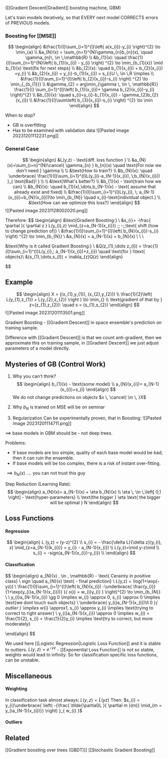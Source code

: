 ([[Gradient Descent|Gradient]] boosting machine, GBM)

Let's train models iteratively, so that EVERY next model CORRECTS errors of PREVIOUS models.

### Boosting for [[MSE]]
$$
\begin{align}
&\frac{1}{l}\sum_{i=1}^{l}\left( a(x_{i})-y_{i} \right)^{2} \to \min_{a} \\
&a_{N}(x) = \sum_{n=1}^{N}\gamma_{n}b_{n}(x), \quad \gamma_{n}\, \in \,\mathbb{R} \\
&b_{1}(x): \quad  \frac{1}{l}\sum_{n=1}^{N}\left( b_{1}(x_{i}) - y_{i} \right) ^{2} \to \min_{b_{1}(x)} \mid b_{1}(x) \text{fix for next steps} \\
&b_{2}(x): \quad  b_{1}(x_{i}) + b_{2}(x_{i}) =y_{i} \\
&b_{2}(x_{i}) = y_{i}-b_{1}(x_{i}) = s_{i}U \, \in \,R \implies \\
&\frac{1}{l}\sum_{i=1}^{l}\left( b_{2}(x_{i})-s_{i} \right) ^{2} \to \min_{_{b_{1}}}  \\
&\gamma_{2} = arg\min_{\gamma \, \in \, \mathbb{R}} \frac{1}{l} \sum_{i=1}^{l}\left( b_{1}(x_{i})+ \gamma b_{2}(x_{i})-y_{i} \right)^{2}   \\
&b_{3}(x): \quad s_{i}=y_{i}-b_{1}(x_{i}) - \gamma_{2}b_{2}(x_{i}) \\
&\frac{1}{l}\sum\left( b_{3}(x_{i})-s_{i} \right) ^{2} \to \min 
\end{align}
$$

When to stop?
- GB is overfitting
- Has to be examined with validation data
![[Pasted image 20231201112231.png]]


### General Case
$$
\begin{align}
&L(y,z) - \text{diff. loss function } \\
&a_{N}(x)=\sum_{i=n}^{N}\cancel{ \gamma_{n} } b_{n}(x) \quad  \text{For now we don't need } \gamma \\ \\
&\text{How to train?} \\
&b_{N}(x): \quad \underbrace{ \frac{1}{l}\sum_{i=1}^{l}L(y_{i}-a_{N-1}(x_{i}), \;b_{N}(x_{i})) }_{ \text{Bad}! } \\ \\
&\text{What's better?} \\
&b_{1}(x) - \text{train how we can} \\
&b_{N}(x): \quad b_{1}(x),\dots,b_{N-1}(x) - \text{ assume that already exist and fixed} \\
&\frac{1}{l}\sum_{i=1}^{l}L(y_{i}, \; a_{N-1}(x_{i})+b_{N}(x_{i}))\to \min_{b_{N}} \quad  x_{i}-\text{individual object.} \\
&\text{How can we optimize this loss?}
\end{align}
$$
![[Pasted image 20231128002020.png]]

Therefore:
$$
\begin{align}
&\text{Gradient Boosting:} \\
&s_{i}= -\frac{ \partial  }{ \partial z } L(y_{i},z) \mid_{z=a_{N-1}(x_{i})} \;\;  -\;\;\text{ shift (how to change prediction of)}
  \\
&\frac{1}{l}\sum_{i=1}^{l}\left( b_{N}(x_{i})-s_{i} \right) ^{2} \to \min_{b_{N}} \\
&a_{N}(x) = a_{N-1}(x) + b_{N}(x) \\ \\ \\

&\text{Why is it called Gradient Boosting:} \\
&Q(z_{1},\dots z_{l}) = \frac{1}{l}\sum_{i=1}^{l}L(y_{i},\; a_{N-1}(x_{i})+z_{i}) \quad  \text{for }  l\text{ objects}\\
&(s_{1},\dots,s_{l}) = \nabla_{z}Q(z)
\end{align}

$$

## Example
$$
\begin{align}
X = ((x_{1},y_{1}), (x_{2},y_{2})) \\
\frac{1}{2}\left( L(y_{1},z_{1}) + L(y_{2},z_{2})  \right ) \to \min_{} \\
\text{gradient of that by } z=(z_{1},z_{2}): \quad  s = (s_{1},s_{2}) 
\end{align}
$$
![[Pasted image 20231201113501.png]]

Gradient Boosting - [[Gradient Descent]] in space ensemble's prediction on training sample.

Difference with [[Gradient Descent]] is that we count anti-gradient, then we approximate this on training sample, in [[Gradient Descent]] we just adjust parameters of a model directly.

## Mysteries of GB (Control Work)
1) Why you can't think?
$$
\begin{align}
b_{1}(x) - \text{some model} \\
a_{N}(x_{i})= a_{N-1}(x_{i})+s_{i}
\end{align}
$$
We do not change predictions on objects  $x \, \cancel{ \in \, }X$
2) Why $b_{N}$ is trained on MSE
will be on seminar

3) Regularization
Can be experimentally proven, that in Boosting:
![[Pasted image 20231201114711.png]]

$\implies$ base models in GBM should be - not deep trees.

Problems:
- If base models are too simple, quality of each base model would be bad, then it can ruin the ensemble.
- If base models will be too complex, there is a risk of instant over-fitting. 

$\implies b_{N}(x)$ .... you can not trust this guy

Step Reduction (Learning Rate):
$$
\begin{align}
a_{N}(x)= a_{N-1}(x) + \eta b_{N}(x) \\
\eta \, \in \,\left[ 0,1  \right] - \text{hyper-parameters} \\
\text{the bigger } \eta \text{ the bigger will be optimal } N 
\end{align}
$$
## Loss Functions
#### Regression
$$
\begin{align}
L (y,z) = (y-z)^{2} \\
s_{i} = - \frac{\delta L}{\delta z}(y_{i}, z) \mid_{z=a_{N-1}(k_{i})} = y_{i} - a_{N-1}(x_{i})
 \\
L(y,z)=\mid y-z\mid \\
s_{i} = -sign(a_{N-1}(x_{i})-y_{i}) \\
\end{align}
$$

#### Classification
$$
\begin{align}
a_{N}(x) \, \in \, \mathbb{R} - \text{ Cerainty in positive class} \\
sign \quad a_{N}(x) \text{ - final prediction} \\
L(y,z) = \log(1+\exp(-yz)) \\
\frac{1}{l}\sum_{i=1}^{l}\left( b_{N}(x_{i}) -\underbrace{  \frac{y_{i}}{1+\exp(y_{i}a_{N-1}(x_{i}))} }_{ s_{i} = w_{i}y_{i} } \right)^{2} \to \min_{b_{N}} \\ \\
y_{i}a_{N-1}(x_{i}) \gg 0 \implies w_{i} \approx 0, s_{i} \approx 0 \implies \text{we dont touch such objects} \\
\underbrace{ y_{i}a_{N-1}(x_{i})\ll 0 }_{ outlier } \implies w_{i} \approx1, s_{i} \approx y_{i} \implies \text{trying to correct to right answer} \\
y_{i}a_{N-1}(x_{i}) \approx 0 \implies w_{i} = \frac{1}{2}, s_{i} = \frac{1}{2}y_{i} \implies \text{try to correct, but more moderately}

\end{align}
$$

We used here [[Logistic Regression|Logistic Loss Function]] and it is stable to outliers. 
$L(y,z)=e^{-yz}$ - [[Exponential Loss Function]] is not so stable, weights would lead to infinity. So for classification specific loss functions, can be unstable. 

## Miscellaneous 
#### Weighting 
In classification task almost always:
$L(y,z) = \tilde{L}(yz)$
Then: $s_{i} = y_{i}\underbrace{ \left( -{\frac{ \tilde{\partial}L }{ \partial m }(m)} \mid_{m = y_{ia_{N-1}(x_{i})}} \right) }_{ w_{i} }$
#### Outliers

## Related
[[Gradient boosting over trees (GBDT)]]
[[Stochastic Gradient Boosting]]